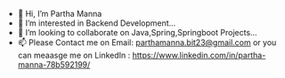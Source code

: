 - 👋 Hi, I’m Partha Manna
- 👀 I’m interested in Backend Development...
- 💞️ I’m looking to collaborate on Java,Spring,Springboot Projects...
- 📫 Please Contact me on Email: parthamanna.bit23@gmail.com or you can meaasge me on LinkedIn : https://www.linkedin.com/in/partha-manna-78b592199/ 

<!---
Partha23-GitHub/Partha23-GitHub is a ✨ special ✨ repository because its `README.md` (this file) appears on your GitHub profile.
You can click the Preview link to take a look at your changes.
--->

